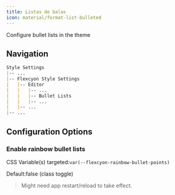 ```yaml
---
title: Listas de balas
icon: material/format-list-bulleted
---
```


Configure bullet lists in the theme

## Navigation

```md
Style Settings
|-- ...
|-- Flexcyon Style Settings
|   |-- Editor
|   |   |-- ...
|   |   |-- Bullet Lists
|   |   |-- ...
|   |-- ...
|-- ...
```

## Configuration Options

### Enable rainbow bullet lists

CSS Variable(s) targeted:`var(--flexcyon-rainbow-bullet-points)`

Default:false (class toggle)
> Might need app restart/reload to take effect.

